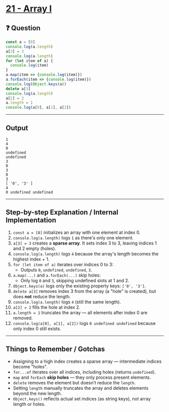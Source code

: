 # [21 - Array I](https://bigfrontend.dev/quiz/Array-I)

## ❓ Question
```javascript
const a = [0]
console.log(a.length)
a[3] = 3
console.log(a.length)
for (let item of a) {
  console.log(item)
}
a.map(item => {console.log(item)})
a.forEach(item => {console.log(item)})
console.log(Object.keys(a))
delete a[3]
console.log(a.length)
a[2] = 2
a.length = 1
console.log(a[0], a[1], a[2])
```

---

## Output

```
1
4
0
undefined
undefined
3
0
3
0
3
[ '0', '3' ]
4
0 undefined undefined
```

---

## Step-by-step Explanation / Internal Implementation

1. `const a = [0]` initializes an array with one element at index 0.
2. `console.log(a.length)` logs `1` as there's only one element.
3. `a[3] = 3` creates a **sparse array**. It sets index 3 to 3, leaving indices 1 and 2 empty (holes).
4. `console.log(a.length)` logs `4` because the array's length becomes the highest index + 1.
5. `for (let item of a)` iterates over indices 0 to 3:
   - Outputs `0`, `undefined`, `undefined`, `3`.
6. `a.map(...)` and `a.forEach(...)` skip holes:
   - Only log `0` and `3`, skipping undefined slots at 1 and 2.
7. `Object.keys(a)` logs only the existing property keys: `['0', '3']`.
8. `delete a[3]` removes index 3 from the array (a "hole" is created), but does **not** reduce the length.
9. `console.log(a.length)` logs `4` (still the same length).
10. `a[2] = 2` fills the hole at index 2.
11. `a.length = 1` truncates the array — all elements after index 0 are removed.
12. `console.log(a[0], a[1], a[2])` logs `0 undefined undefined` because only index 0 still exists.

---

## Things to Remember / Gotchas

- Assigning to a high index creates a sparse array — intermediate indices become "holes".
- `for...of` iterates over all indices, including holes (returns `undefined`).
- `map` and `forEach` **skip holes** — they only process present elements.
- `delete` removes the element but doesn't reduce the `length`.
- Setting `length` manually truncates the array and deletes elements beyond the new length.
- `Object.keys()` reflects actual set indices (as string keys), not array length or holes.